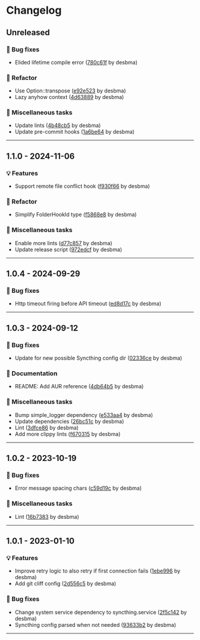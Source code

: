 # Changelog

## Unreleased

### <!-- 02 -->🐛 Bug fixes

- Elided lifetime compile error ([780c61f](https://github.com/desbma/stfed/commit/780c61ffb6c2b6e7a6e8c63e81a8b677038df71b) by desbma)

### <!-- 06 -->🚜 Refactor

- Use Option::transpose ([e92e523](https://github.com/desbma/stfed/commit/e92e5238e16a8119c187c2190c9a5e074310ecbb) by desbma)
- Lazy anyhow context ([4d63889](https://github.com/desbma/stfed/commit/4d63889af98b1714d6fe1b876f2bc529884ae5d4) by desbma)

### <!-- 10 -->🧰 Miscellaneous tasks

- Update lints ([4b48cb5](https://github.com/desbma/stfed/commit/4b48cb54bfdfed61cbc48af699cde40b47d49fff) by desbma)
- Update pre-commit hooks ([1a6be64](https://github.com/desbma/stfed/commit/1a6be6456a7890342594b0ea973a3d0d86c4bc42) by desbma)

______________________________________________________________________

## 1.1.0 - 2024-11-06

### <!-- 01 -->💡 Features

- Support remote file conflict hook ([f930f66](https://github.com/desbma/stfed/commit/f930f661f08143331e2fb0b31340814b0d403878) by desbma)

### <!-- 06 -->🚜 Refactor

- Simplify FolderHookId type ([f5868e8](https://github.com/desbma/stfed/commit/f5868e8f90526dca0ed913756f3fb296a993fff5) by desbma)

### <!-- 10 -->🧰 Miscellaneous tasks

- Enable more lints ([d77c857](https://github.com/desbma/stfed/commit/d77c857ebbebe8d7eba4ff93fe314b2476216d03) by desbma)
- Update release script ([972edcf](https://github.com/desbma/stfed/commit/972edcfc9e7b250a839467f832f3bebbbc45ee26) by desbma)

______________________________________________________________________

## 1.0.4 - 2024-09-29

### <!-- 02 -->🐛 Bug fixes

- Http timeout firing before API timeout ([ed8d17c](https://github.com/desbma/stfed/commit/ed8d17cb6b6c5de60390116b7b23411bfccc42c8) by desbma)

______________________________________________________________________

## 1.0.3 - 2024-09-12

### <!-- 02 -->🐛 Bug fixes

- Update for new possible Syncthing config dir ([02336ce](https://github.com/desbma/stfed/commit/02336ceec087f19111650cab7088a4d0c6e59b5e) by desbma)

### <!-- 04 -->📗 Documentation

- README: Add AUR reference ([4db64b5](https://github.com/desbma/stfed/commit/4db64b5d6089bc58ffe719d74f21634598977bba) by desbma)

### <!-- 10 -->🧰 Miscellaneous tasks

- Bump simple_logger dependency ([e533aa4](https://github.com/desbma/stfed/commit/e533aa4ae55b5c034d56d4aca2a063ad7b357623) by desbma)
- Update dependencies ([26bc51c](https://github.com/desbma/stfed/commit/26bc51cb1fe1ab027bd0f64da8a8425191b10749) by desbma)
- Lint ([3dfce86](https://github.com/desbma/stfed/commit/3dfce86ea44f99a168052bf1a65ce82517c766b7) by desbma)
- Add more clippy lints ([f670315](https://github.com/desbma/stfed/commit/f6703154aff7775d38206a552976794b45b73f4e) by desbma)

______________________________________________________________________

## 1.0.2 - 2023-10-19

### <!-- 02 -->🐛 Bug fixes

- Error message spacing chars ([c59d19c](https://github.com/desbma/stfed/commit/c59d19c55c52197182dfaf094f6f2a394b9aef2b) by desbma)

### <!-- 10 -->🧰 Miscellaneous tasks

- Lint ([16b7383](https://github.com/desbma/stfed/commit/16b7383a1ec4d6e0e28b00f5b20ded99022ad9df) by desbma)

______________________________________________________________________

## 1.0.1 - 2023-01-10

### <!-- 01 -->💡 Features

- Improve retry logic to also retry if first connection fails ([1ebe996](https://github.com/desbma/stfed/commit/1ebe996ab6b61fb3701244a9aea5abd74e5abca3) by desbma)
- Add git cliff config ([2d556c5](https://github.com/desbma/stfed/commit/2d556c59f7cd4901bd715f7f89cdd81aded47215) by desbma)

### <!-- 02 -->🐛 Bug fixes

- Change system service dependency to syncthing.service ([2f5c142](https://github.com/desbma/stfed/commit/2f5c142393beff19190e3c1d90cfc02bbb5b19ac) by desbma)
- Syncthing config parsed when not needed ([93633b2](https://github.com/desbma/stfed/commit/93633b2c778b0953f1dd07302d86f78180bdc5be) by desbma)

______________________________________________________________________
